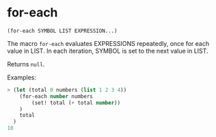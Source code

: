 # for-each

`(for-each SYMBOL LIST EXPRESSION...)`

The macro `for-each` evaluates EXPRESSIONS repeatedly, once for each
value in LIST. In each iteration, SYMBOL is set to the next value in
LIST.

Returns `null`.

Examples:

```lisp
> (let (total 0 numbers (list 1 2 3 4))
    (for-each number numbers
        (set! total (+ total number))
    )
    total
  )
10
```
